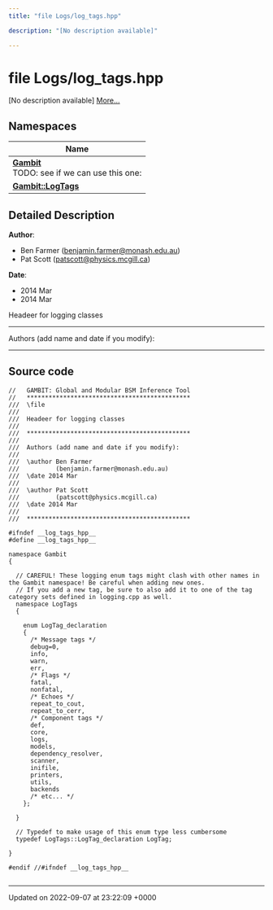 ```yaml
---
title: "file Logs/log_tags.hpp"

description: "[No description available]"

---
```


# file Logs/log_tags.hpp

[No description available] [More...](#detailed-description)

## Namespaces

| Name           |
| -------------- |
| **[Gambit](/documentation/code/namespaces/namespacegambit/)** <br>TODO: see if we can use this one:  |
| **[Gambit::LogTags](/documentation/code/namespaces/namespacegambit_1_1logtags/)**  |

## Detailed Description


**Author**: 

  * Ben Farmer ([benjamin.farmer@monash.edu.au](mailto:benjamin.farmer@monash.edu.au)) 
  * Pat Scott ([patscott@physics.mcgill.ca](mailto:patscott@physics.mcgill.ca)) 


**Date**: 

  * 2014 Mar
  * 2014 Mar


Headeer for logging classes



------------------

Authors (add name and date if you modify):



------------------




## Source code

```
//   GAMBIT: Global and Modular BSM Inference Tool
//   *********************************************
///  \file
///
///  Headeer for logging classes
///
///  *********************************************
///
///  Authors (add name and date if you modify):
///   
///  \author Ben Farmer
///          (benjamin.farmer@monash.edu.au)
///  \date 2014 Mar
///
///  \author Pat Scott
///          (patscott@physics.mcgill.ca)
///  \date 2014 Mar
///
///  *********************************************

#ifndef __log_tags_hpp__
#define __log_tags_hpp__

namespace Gambit
{

  // CAREFUL! These logging enum tags might clash with other names in the Gambit namespace! Be careful when adding new ones.
  // If you add a new tag, be sure to also add it to one of the tag category sets defined in logging.cpp as well.
  namespace LogTags
  {

    enum LogTag_declaration
    {
      /* Message tags */
      debug=0,
      info,
      warn,
      err,
      /* Flags */
      fatal,
      nonfatal,
      /* Echoes */
      repeat_to_cout,
      repeat_to_cerr,
      /* Component tags */
      def,
      core,
      logs,
      models,
      dependency_resolver,
      scanner,
      inifile,
      printers,
      utils,
      backends
      /* etc... */
    };

  }
 
  // Typedef to make usage of this enum type less cumbersome
  typedef LogTags::LogTag_declaration LogTag;

}

#endif //#ifndef __log_tags_hpp__
 
```


-------------------------------

Updated on 2022-09-07 at 23:22:09 +0000
